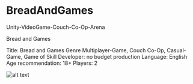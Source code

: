# BreadAndGames
Unity-VideoGame-Couch-Co-Op-Arena

Bread and Games

Title: Bread and Games
Genre Multiplayer-Game, Couch Co-Op, Casual-Game, Game of Skill
Developer: no budget production
Language: English
Age recommendation: 18+
Players: 2

![alt text](https://raw.githubusercontent.com/juriknauth/BreadAndGames/Assets/Art/2D/Sprites/Icons/Icon.png)
